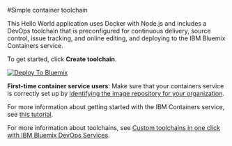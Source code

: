 #Simple container toolchain

This Hello World application uses Docker with Node.js and includes a DevOps toolchain that is preconfigured for continuous delivery, source control, issue tracking, and online editing, and deploying to the IBM Bluemix Containers service.

To get started, click **Create toolchain**.

[![Deploy To Bluemix](https://new-console.ng.bluemix.net/devops/graphics/create_toolchain_button.png)](https://new-console.ng.bluemix.net/devops/setup/deploy/?repository=https%3A//github.com/open-toolchain/simple-container-toolchain)

**First-time container service users**: Make sure that your containers service is correctly set up by [identifying the image repository for your organization](https://new-console.ng.bluemix.net/docs/containers/container_creating_ov.html#container_namespace). 

For more information about getting started with the IBM Containers service, see [this tutorial](https://new-console.ng.bluemix.net/docs/containers/container_gettingstarted_tutorial_lesson1.html#container_gettingstarted_tutorial_lesson_1).

For more information about toolchains, see [Custom toolchains in one click with IBM Bluemix DevOps Services](https://developer.ibm.com/devops-services/2016/06/16/open-toolchain-with-ibm-bluemix-devops-services/).

